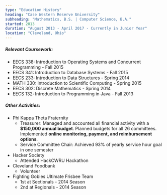 ```yaml
---
type: "Education History"
heading: "Case Western Reserve University"
subheading: "Mathematics, B.S. | Computer Science, B.A."
started: 2013
duration: "August 2013 - April 2017 - Currently in Junior Year"
location: "Cleveland, Ohio"
---
```


##### **Relevant Coursework:**

* EECS 338: Introduction to Operating Systems and Concurrent Programming - Fall 2015
* EECS 341: Introduction to Database Systems - Fall 2015
* EECS 233: Introduction to Data Structures - Spring 2014
* MATH 330: Introduction to Scientific Computing - Spring 2015
* EECS 302: Discrete Mathematics - Spring 2014
* EECS 132: Introduction to Programming in Java - Fall 2013

##### **Other Activities:**

* Phi Kappa Theta Fraternity
  * Treasurer: Managed and accounted all financial activity with a **$150,000 annual budget**. Planned budgets for all 26 committees. Implemented  **online monitoring, payment, and reimbursement options**.
  * Service Committee Chair: Achieved 93% of yearly service hour goal in one semester
* Hacker Society
  * Attended HackCWRU Hackathon
* Cleveland Foodbank
  * Volunteer
* Fighting Gobies Ultimate Frisbee Team
  * 1st at Sectionals - 2014 Season
  * 2nd at Regionals - 2014 Season

